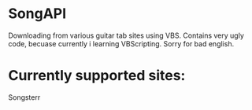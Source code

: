 # SongAPI
Downloading from various guitar tab sites using VBS.
Contains very ugly code, becuase currently i learning VBScripting.
Sorry for bad english.
# Currently supported sites:
Songsterr
